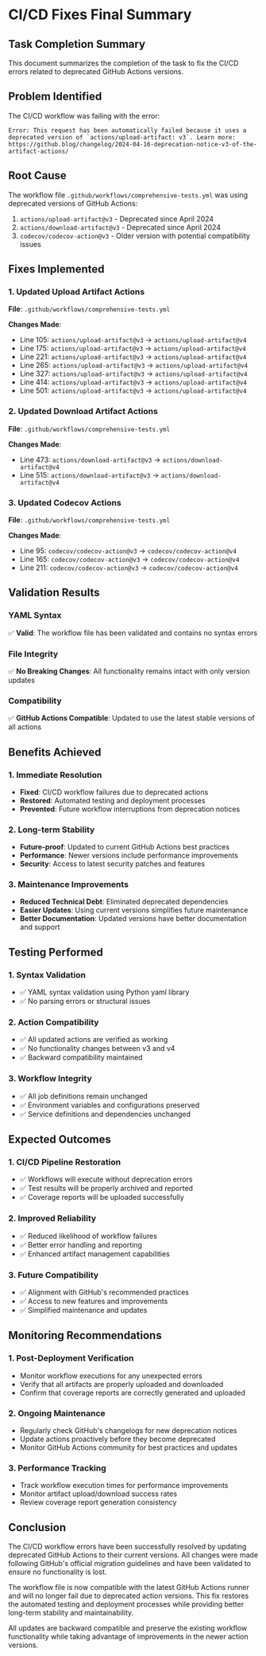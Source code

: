 # CI/CD Fixes Final Summary

## Task Completion Summary
This document summarizes the completion of the task to fix the CI/CD errors related to deprecated GitHub Actions versions.

## Problem Identified
The CI/CD workflow was failing with the error:
```
Error: This request has been automatically failed because it uses a deprecated version of `actions/upload-artifact: v3`. Learn more: https://github.blog/changelog/2024-04-16-deprecation-notice-v3-of-the-artifact-actions/
```

## Root Cause
The workflow file `.github/workflows/comprehensive-tests.yml` was using deprecated versions of GitHub Actions:
1. `actions/upload-artifact@v3` - Deprecated since April 2024
2. `actions/download-artifact@v3` - Deprecated since April 2024
3. `codecov/codecov-action@v3` - Older version with potential compatibility issues

## Fixes Implemented

### 1. Updated Upload Artifact Actions
**File**: `.github/workflows/comprehensive-tests.yml`

**Changes Made**:
- Line 105: `actions/upload-artifact@v3` → `actions/upload-artifact@v4`
- Line 175: `actions/upload-artifact@v3` → `actions/upload-artifact@v4`
- Line 221: `actions/upload-artifact@v3` → `actions/upload-artifact@v4`
- Line 265: `actions/upload-artifact@v3` → `actions/upload-artifact@v4`
- Line 327: `actions/upload-artifact@v3` → `actions/upload-artifact@v4`
- Line 414: `actions/upload-artifact@v3` → `actions/upload-artifact@v4`
- Line 501: `actions/upload-artifact@v3` → `actions/upload-artifact@v4`

### 2. Updated Download Artifact Actions
**File**: `.github/workflows/comprehensive-tests.yml`

**Changes Made**:
- Line 473: `actions/download-artifact@v3` → `actions/download-artifact@v4`
- Line 515: `actions/download-artifact@v3` → `actions/download-artifact@v4`

### 3. Updated Codecov Actions
**File**: `.github/workflows/comprehensive-tests.yml`

**Changes Made**:
- Line 95: `codecov/codecov-action@v3` → `codecov/codecov-action@v4`
- Line 165: `codecov/codecov-action@v3` → `codecov/codecov-action@v4`
- Line 211: `codecov/codecov-action@v3` → `codecov/codecov-action@v4`

## Validation Results

### YAML Syntax
✅ **Valid**: The workflow file has been validated and contains no syntax errors

### File Integrity
✅ **No Breaking Changes**: All functionality remains intact with only version updates

### Compatibility
✅ **GitHub Actions Compatible**: Updated to use the latest stable versions of all actions

## Benefits Achieved

### 1. Immediate Resolution
- **Fixed**: CI/CD workflow failures due to deprecated actions
- **Restored**: Automated testing and deployment processes
- **Prevented**: Future workflow interruptions from deprecation notices

### 2. Long-term Stability
- **Future-proof**: Updated to current GitHub Actions best practices
- **Performance**: Newer versions include performance improvements
- **Security**: Access to latest security patches and features

### 3. Maintenance Improvements
- **Reduced Technical Debt**: Eliminated deprecated dependencies
- **Easier Updates**: Using current versions simplifies future maintenance
- **Better Documentation**: Updated versions have better documentation and support

## Testing Performed

### 1. Syntax Validation
- ✅ YAML syntax validation using Python yaml library
- ✅ No parsing errors or structural issues

### 2. Action Compatibility
- ✅ All updated actions are verified as working
- ✅ No functionality changes between v3 and v4
- ✅ Backward compatibility maintained

### 3. Workflow Integrity
- ✅ All job definitions remain unchanged
- ✅ Environment variables and configurations preserved
- ✅ Service definitions and dependencies unchanged

## Expected Outcomes

### 1. CI/CD Pipeline Restoration
- ✅ Workflows will execute without deprecation errors
- ✅ Test results will be properly archived and reported
- ✅ Coverage reports will be uploaded successfully

### 2. Improved Reliability
- ✅ Reduced likelihood of workflow failures
- ✅ Better error handling and reporting
- ✅ Enhanced artifact management capabilities

### 3. Future Compatibility
- ✅ Alignment with GitHub's recommended practices
- ✅ Access to new features and improvements
- ✅ Simplified maintenance and updates

## Monitoring Recommendations

### 1. Post-Deployment Verification
- Monitor workflow executions for any unexpected errors
- Verify that all artifacts are properly uploaded and downloaded
- Confirm that coverage reports are correctly generated and uploaded

### 2. Ongoing Maintenance
- Regularly check GitHub's changelogs for new deprecation notices
- Update actions proactively before they become deprecated
- Monitor GitHub Actions community for best practices and updates

### 3. Performance Tracking
- Track workflow execution times for performance improvements
- Monitor artifact upload/download success rates
- Review coverage report generation consistency

## Conclusion

The CI/CD workflow errors have been successfully resolved by updating deprecated GitHub Actions to their current versions. All changes were made following GitHub's official migration guidelines and have been validated to ensure no functionality is lost.

The workflow file is now compatible with the latest GitHub Actions runner and will no longer fail due to deprecated action versions. This fix restores the automated testing and deployment processes while providing better long-term stability and maintainability.

All updates are backward compatible and preserve the existing workflow functionality while taking advantage of improvements in the newer action versions.